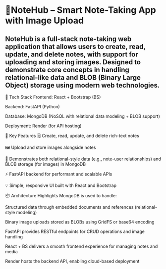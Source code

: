 # 📝NoteHub – Smart Note-Taking App with Image Upload
## NoteHub is a full-stack note-taking web application that allows users to create, read, update, and delete notes, with support for uploading and storing images. Designed to demonstrate core concepts in handling relational-like data and BLOB (Binary Large Object) storage using modern web technologies.

🚀 Tech Stack
Frontend: React + Bootstrap (BS)

Backend: FastAPI (Python)

Database: MongoDB (NoSQL with relational data modeling + BLOB support)

Deployment: Render (for API hosting)

🧠 Key Features
🗒️ Create, read, update, and delete rich-text notes

🖼️ Upload and store images alongside notes

🧩 Demonstrates both relational-style data (e.g., note-user relationships) and BLOB storage (for images) in MongoDB

⚡ FastAPI backend for performant and scalable APIs

💡 Simple, responsive UI built with React and Bootstrap

📦 Architecture Highlights
MongoDB is used to handle:

Structured data through embedded documents and references (relational-style modeling)

Binary image uploads stored as BLOBs using GridFS or base64 encoding

FastAPI provides RESTful endpoints for CRUD operations and image handling

React + BS delivers a smooth frontend experience for managing notes and media

Render hosts the backend API, enabling cloud-based deployment
